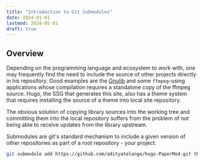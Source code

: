 ```yaml
---
title: "Introduction to Git Submodules"
date: 2024-01-01
lastmod: 2024-05-01
draft: true
---
```


<!-- ```
warning: 535431e89abe2f7965b8816d7b692f75d8fbd0e8:.gitmodules, multiple configurations found for 'submodule.themes/hugo-papermod.path'. Skipping second one!
warning: 535431e89abe2f7965b8816d7b692f75d8fbd0e8:.gitmodules, multiple configurations found for 'submodule.themes/hugo-papermod.url'. Skipping second one!

From github.com:cedric-sun/neo-cesun-hugo-dev
   26bed33..cd88bef  master     -> origin/master
warning: 8d20aa5e6230a3787ae1d405df772b406b4c362c:.gitmodules, multiple configurations found for 'submodule.themes/hugo-papermod.path'. Skipping second one!
warning: 8d20aa5e6230a3787ae1d405df772b406b4c362c:.gitmodules, multiple configurations found for 'submodule.themes/hugo-papermod.url'. Skipping second one!
warning: 535431e89abe2f7965b8816d7b692f75d8fbd0e8:.gitmodules, multiple configurations found for 'submodule.themes/hugo-papermod.path'. Skipping second one!
warning: 535431e89abe2f7965b8816d7b692f75d8fbd0e8:.gitmodules, multiple configurations found for 'submodule.themes/hugo-papermod.url'. Skipping second one!
warning: 535431e89abe2f7965b8816d7b692f75d8fbd0e8:.gitmodules, multiple configurations found for 'submodule.themes/hugo-papermod.path'. Skipping second one!
warning: 535431e89abe2f7965b8816d7b692f75d8fbd0e8:.gitmodules, multiple configurations found for 'submodule.themes/hugo-papermod.url'. Skipping second one!

warning: 8d20aa5e6230a3787ae1d405df772b406b4c362c:.gitmodules, multiple configurations found for 'submodule.themes/hugo-papermod.path'. Skipping second one!
warning: 8d20aa5e6230a3787ae1d405df772b406b4c362c:.gitmodules, multiple configurations found for 'submodule.themes/hugo-papermod.url'. Skipping second one!
warning: 8d20aa5e6230a3787ae1d405df772b406b4c362c:.gitmodules, multiple configurations found for 'submodule.themes/hugo-papermod.path'. Skipping second one!
warning: 8d20aa5e6230a3787ae1d405df772b406b4c362c:.gitmodules, multiple configurations found for 'submodule.themes/hugo-papermod.url'. Skipping second one!
warning: 8d20aa5e6230a3787ae1d405df772b406b4c362c:.gitmodules, multiple configurations found for 'submodule.themes/hugo-papermod.path'. Skipping second one!
warning: 8d20aa5e6230a3787ae1d405df772b406b4c362c:.gitmodules, multiple configurations found for 'submodule.themes/hugo-papermod.url'. Skipping second one!
warning: 8d20aa5e6230a3787ae1d405df772b406b4c362c:.gitmodules, multiple configurations found for 'submodule.themes/hugo-papermod.path'. Skipping second one!
warning: 8d20aa5e6230a3787ae1d405df772b406b4c362c:.gitmodules, multiple configurations found for 'submodule.themes/hugo-papermod.url'. Skipping second one!
Fetching submodule themes/hugo-papermod
From https://github.com/adityatelange/hugo-PaperMod
   0dfff4e..01c333e  exampleSite -> origin/exampleSite
   b288ede..d6cd6d9  master      -> origin/master
Updating 733f9fd..34641a2
Fast-forward
 archetypes/foo.md                                              |   7 ++
 assets/css/extended/columns.css                                |  28 +++++++
 assets/css/extended/override-var.css                           |   3 +
 content/about.md                                               |  17 ++--
 content/arche/pdp-7.md                                         |  97 ++++++++++++++++++++++
 content/arche/unix-history.md                                  |  90 +++++++++++++++++++++
 content/autotools/_index.md                                    |  74 +++++++++++++++++
 content/autotools/autotools_flow.gif                           | Bin 0 -> 39961 bytes
 content/autotools/m4.md                                        |   5 ++
 content/changelog/index.md                                     
``` -->

## Overview

Depending on the programming language and ecosystem to work with, one may frequently find the need to include
the source of other projects directly in his repository. 
Good examples are the [Gnulib](https://www.gnu.org/software/gnulib/) and some `ffmpeg`-using applications
whose compilation requires a standalone copy of the ffmpeg source. Hugo, the SSG that generates this site, also has
a theme system that requires installing the source of a theme into local site repository.

The obvious solution of copying library sources into the working tree and committing them into the local repository
suffers from the problem of not being able to receive updates from the library upstream.

Submodules are git's standard mechanism to include a given version of other repositories as part of a root repository - your project.


```sh
git submodule add https://github.com/adityatelange/hugo-PaperMod.git themes/PaperMod
```
